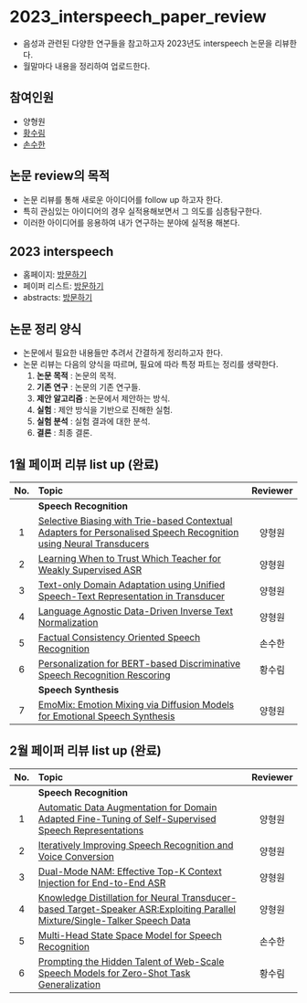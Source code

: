 # 2023_interspeech_paper_review
- 음성과 관련된 다양한 연구들을 참고하고자 2023년도 interspeech 논문을 리뷰한다.
- 월말마다 내용을 정리하여 업로드한다. 

## 참여인원
- 양형원
- [황수림](https://github.com/surim-lab)
- [손수한](https://github.com/soohan99)

## 논문 review의 목적
- 논문 리뷰를 통해 새로운 아이디어를 follow up 하고자 한다.
- 특히 관심있는 아이디어의 경우 실적용해보면서 그 의도를 심층탐구한다.
- 이러한 아이디어를 응용하여 내가 연구하는 분야에 실적용 해본다.

## 2023 interspeech
- 홈페이지: [방문하기](https://interspeech2023.org/)
- 페이퍼 리스트: [방문하기](https://www.isca-speech.org/archive/interspeech_2023/index.html)
- abstracts: [방문하기](https://drive.google.com/file/d/1xnYB2tQdhSNQwa3txhxFJ3OyUnLpuOCT/view)

## 논문 정리 양식
- 논문에서 필요한 내용들만 추려서 간결하게 정리하고자 한다.
- 논문 리뷰는 다음의 양식을 따르며, 필요에 따라 특정 파트는 정리를 생략한다.
    1. **논문 목적** : 논문의 목적.
    2. **기존 연구** : 논문의 기존 연구들.
    3. **제안 알고리즘** : 논문에서 제안하는 방식.
    4. **실험** : 제안 방식을 기반으로 진해한 실험.
    5. **실험 분석** : 실험 결과에 대한 분석.
    6. **결론** : 최종 결론.

## 1월 페이퍼 리뷰 list up (완료)
|No.|Topic|Reviewer|
| :---: |:---|:---:|
||**Speech Recognition**||
|1|[Selective Biasing with Trie-based Contextual Adapters for Personalised Speech Recognition using Neural Transducers](https://hushed-metal-1dc.notion.site/1-Selective-Biasing-with-Trie-based-Contextual-Adapters-for-Personalised-Speech-Recognition-using-N-2ce836df5b844748a59be003901eafc8?pvs=4)|양형원|
2|[Learning When to Trust Which Teacher for Weakly Supervised ASR](https://hushed-metal-1dc.notion.site/2-Learning-When-to-Trust-Which-Teacher-for-Weakly-Supervised-ASR-Amazon-Alexa-39607b33add147a59580065f836a1190?pvs=4)|양형원|
|3|[Text-only Domain Adaptation using Unified Speech-Text Representation in Transducer](https://hushed-metal-1dc.notion.site/3-Text-only-domain-Adaptation-using-Unified-Speech-Text-Representation-in-Transducer-ByteDance-8dfb4241165343eea2666510befcbba0?pvs=4)|양형원|
|4|[Language Agnostic Data-Driven Inverse Text Normalization](https://hushed-metal-1dc.notion.site/4-Language-Agnostic-Data-Driven-Inverse-Text-Normalization-Meta-AI-a705ad4390b7453db91dc6f4238f607d?pvs=4)|양형원|
|5|[Factual Consistency Oriented Speech Recognition](https://mica-mule-3e1.notion.site/Factual-consistency-oriented-speech-recognition-Microsoft-071c5939d92241feafce7e3676534325)|손수한|
|6|[Personalization for BERT-based Discriminative Speech Recognition Rescoring](https://github.com/surim-lab/STT_paper_reiview)|황수림|
||**Speech Synthesis**|
|7|[EmoMix: Emotion Mixing via Diffusion Models for Emotional Speech Synthesis](https://hushed-metal-1dc.notion.site/6-EmoMix-Emotion-Mixing-via-Diffusion-Models-for-Emotional-Speech-Synthesis-Ping-An-Technology-047d13a07d564efbb679f959dd3608cb?pvs=4)|양형원|

## 2월 페이퍼 리뷰 list up (완료)
|No.|Topic|Reviewer|
| :---: |:---|:---:|
||**Speech Recognition**||
|1|[Automatic Data Augmentation for Domain Adapted Fine-Tuning of Self-Supervised Speech Representations](https://hushed-metal-1dc.notion.site/1-Speech-Recognition-1482c611fde34dd4a8cf422c596fa99a?pvs=4)|양형원|
2|[Iteratively Improving Speech Recognition and Voice Conversion](https://hushed-metal-1dc.notion.site/2-Speech-Recognition-e5e80603fb694be38936c64383f542f7?pvs=4)|양형원|
|3|[Dual-Mode NAM: Effective Top-K Context Injection for End-to-End ASR](https://hushed-metal-1dc.notion.site/3-Speech-Recognition-3770e5c205cc4a169a3b4c4a22a0afad?pvs=4)|양형원|
|4|[Knowledge Distillation for Neural Transducer-based Target-Speaker ASR:Exploiting Parallel Mixture/Single-Talker Speech Data](https://hushed-metal-1dc.notion.site/4-Speech-Recognition-b2896a2b1b0541e1a25126e80c769580?pvs=4)|양형원|
|5|[Multi-Head State Space Model for Speech Recognition]()|손수한|
|6|[Prompting the Hidden Talent of Web-Scale Speech Models for Zero-Shot Task Generalization]()|황수림|
